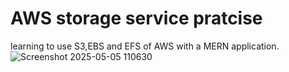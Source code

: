 # AWS storage service pratcise
learning to use S3,EBS and EFS of AWS with a MERN application.
![Screenshot 2025-05-05 110630](https://github.com/user-attachments/assets/86ded3fd-835b-4116-95ec-7efaaecddeb8)
